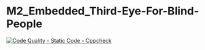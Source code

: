 # M2_Embedded_Third-Eye-For-Blind-People


[![Code Quality - Static Code - Cppcheck](https://github.com/keerthi1312/M2_Embedded_Third-Eye-For-Blind-People/actions/workflows/cppcheck.yml/badge.svg)](https://github.com/keerthi1312/M2_Embedded_Third-Eye-For-Blind-People/actions/workflows/cppcheck.yml)
